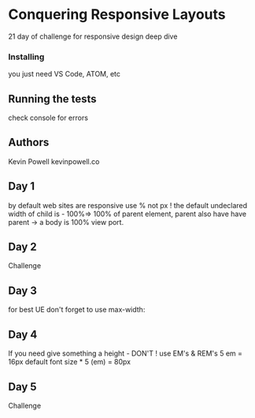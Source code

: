 # Conquering Responsive Layouts
21 day of challenge for responsive design deep dive

### Installing
you just need VS Code, ATOM, etc

## Running the tests
check console for errors

## Authors
Kevin Powell kevinpowell.co

## Day 1
by default web sites are responsive
use % not px ! 
the default undeclared width of child is - 100%=> 100% of parent element, parent also have have parent  -> a body is 100% view port.

## Day 2 
Challenge 

## Day 3
for best UE don't forget to use max-width:

## Day 4
If you need give something a height - DON'T !
use EM's & REM's
 5 em = 16px default font size * 5 (em) = 80px 

## Day 5
Challenge 
